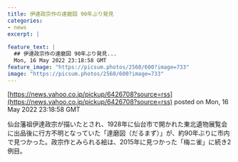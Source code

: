 ```yaml
---
title: 伊達政宗作の達磨図 90年ぶり発見
categories:
- news
excerpt: |
  
feature_text: |
  ## 伊達政宗作の達磨図 90年ぶり発見...
  Mon, 16 May 2022 23:18:58 GMT
feature_image: "https://picsum.photos/2560/600?image=733"
image: "https://picsum.photos/2560/600?image=733"
---
```


[https://news.yahoo.co.jp/pickup/6426708?source=rss](https://news.yahoo.co.jp/pickup/6426708?source=rss)
posted on Mon, 16 May 2022 23:18:58 GMT

<!--more-->

仙台藩祖伊達政宗が描いたとされ、1928年に仙台市で開かれた東北遺物展覧会に出品後に行方不明となっていた「達磨図（だるまず）」が、約90年ぶりに市内で見つかった。政宗作とみられる絵は、2015年に見つかった「梅ニ雀」に続き2例目。
